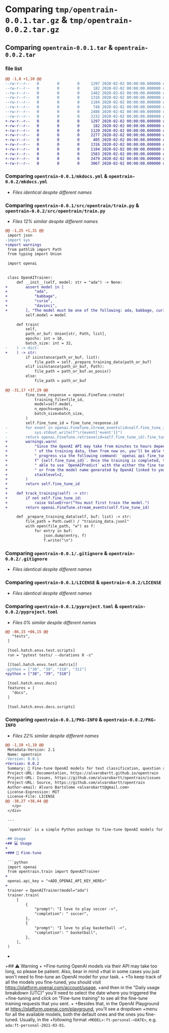 # Comparing `tmp/opentrain-0.0.1.tar.gz` & `tmp/opentrain-0.0.2.tar.gz`

## Comparing `opentrain-0.0.1.tar` & `opentrain-0.0.2.tar`

### file list

```diff
@@ -1,8 +1,10 @@
--rw-r--r--   0        0        0     1297 2020-02-02 00:00:00.000000 opentrain-0.0.1/mkdocs.yml
--rw-r--r--   0        0        0      182 2020-02-02 00:00:00.000000 opentrain-0.0.1/src/opentrain/__init__.py
--rw-r--r--   0        0        0     1482 2020-02-02 00:00:00.000000 opentrain-0.0.1/src/opentrain/train.py
--rw-r--r--   0        0        0     1316 2020-02-02 00:00:00.000000 opentrain-0.0.1/.gitignore
--rw-r--r--   0        0        0     1104 2020-02-02 00:00:00.000000 opentrain-0.0.1/LICENSE
--rw-r--r--   0        0        0      748 2020-02-02 00:00:00.000000 opentrain-0.0.1/README.md
--rw-r--r--   0        0        0     2486 2020-02-02 00:00:00.000000 opentrain-0.0.1/pyproject.toml
--rw-r--r--   0        0        0     2232 2020-02-02 00:00:00.000000 opentrain-0.0.1/PKG-INFO
+-rw-r--r--   0        0        0     1297 2020-02-02 00:00:00.000000 opentrain-0.0.2/mkdocs.yml
+-rw-r--r--   0        0        0      182 2020-02-02 00:00:00.000000 opentrain-0.0.2/src/opentrain/__init__.py
+-rw-r--r--   0        0        0     1120 2020-02-02 00:00:00.000000 opentrain-0.0.2/src/opentrain/predict.py
+-rw-r--r--   0        0        0     2277 2020-02-02 00:00:00.000000 opentrain-0.0.2/src/opentrain/train.py
+-rw-r--r--   0        0        0      405 2020-02-02 00:00:00.000000 opentrain-0.0.2/src/opentrain/utils.py
+-rw-r--r--   0        0        0     1316 2020-02-02 00:00:00.000000 opentrain-0.0.2/.gitignore
+-rw-r--r--   0        0        0     1104 2020-02-02 00:00:00.000000 opentrain-0.0.2/LICENSE
+-rw-r--r--   0        0        0     1583 2020-02-02 00:00:00.000000 opentrain-0.0.2/README.md
+-rw-r--r--   0        0        0     2479 2020-02-02 00:00:00.000000 opentrain-0.0.2/pyproject.toml
+-rw-r--r--   0        0        0     3067 2020-02-02 00:00:00.000000 opentrain-0.0.2/PKG-INFO
```

### Comparing `opentrain-0.0.1/mkdocs.yml` & `opentrain-0.0.2/mkdocs.yml`

 * *Files identical despite different names*

### Comparing `opentrain-0.0.1/src/opentrain/train.py` & `opentrain-0.0.2/src/opentrain/train.py`

 * *Files 12% similar despite different names*

```diff
@@ -1,25 +1,31 @@
 import json
-import sys
+import warnings
 from pathlib import Path
 from typing import Union
 
 import openai
 
 
 class OpenAITrainer:
     def __init__(self, model: str = "ada") -> None:
+        assert model in [
+            "ada",
+            "babbage",
+            "curie",
+            "davinci",
+        ], "The model must be one of the following: ada, babbage, curie, davinci."
         self.model = model
 
     def train(
         self,
         path_or_buf: Union[str, Path, list],
         epochs: int = 10,
         batch_size: int = 32,
-    ) -> dict:
+    ) -> str:
         if isinstance(path_or_buf, list):
             file_path = self._prepare_training_data(path_or_buf)
         elif isinstance(path_or_buf, Path):
             file_path = path_or_buf.as_posix()
         else:
             file_path = path_or_buf
 
@@ -31,17 +37,29 @@
         fine_tune_response = openai.FineTune.create(
             training_file=file_id,
             model=self.model,
             n_epochs=epochs,
             batch_size=batch_size,
         )
         self.fine_tune_id = fine_tune_response.id
-        for event in openai.FineTune.stream_events(id=self.fine_tune_id):
-            sys.stdout.write(f"\r{event['event']}")
-        return openai.FineTune.retrieve(id=self.fine_tune_id).fine_tuned_model
+        warnings.warn(
+            "Since the OpenAI API may take from minutes to hours depending on the size"
+            " of the training data, then from now on, you'll be able to check its"
+            " progress via the following command: `openai api fine_tunes.follow -i"
+            f" {self.fine_tune_id}`. Once the training is completed, then you'll be"
+            " able to use `OpenAIPredict` with the either the fine tune id returned,"
+            " or from the model name generated by OpenAI linked to your account.",
+            stacklevel=2,
+        )
+        return self.fine_tune_id
+
+    def track_training(self) -> str:
+        if not self.fine_tune_id:
+            raise ValueError("You must first train the model.")
+        return openai.FineTune.stream_events(self.fine_tune_id)
 
     def _prepare_training_data(self, buf: list) -> str:
         file_path = Path.cwd() / "training_data.jsonl"
         with open(file_path, "w") as f:
             for entry in buf:
                 json.dump(entry, f)
                 f.write("\n")
```

### Comparing `opentrain-0.0.1/.gitignore` & `opentrain-0.0.2/.gitignore`

 * *Files identical despite different names*

### Comparing `opentrain-0.0.1/LICENSE` & `opentrain-0.0.2/LICENSE`

 * *Files identical despite different names*

### Comparing `opentrain-0.0.1/pyproject.toml` & `opentrain-0.0.2/pyproject.toml`

 * *Files 0% similar despite different names*

```diff
@@ -86,15 +86,15 @@
   "tests",
 ]
 
 [tool.hatch.envs.test.scripts]
 run = "pytest tests/ --durations 0 -s"
 
 [[tool.hatch.envs.test.matrix]]
-python = ["38", "39", "310", "311"]
+python = ["38", "39", "310"]
 
 [tool.hatch.envs.docs]
 features = [
   "docs",
 ]
 
 [tool.hatch.envs.docs.scripts]
```

### Comparing `opentrain-0.0.1/PKG-INFO` & `opentrain-0.0.2/PKG-INFO`

 * *Files 22% similar despite different names*

```diff
@@ -1,10 +1,10 @@
 Metadata-Version: 2.1
 Name: opentrain
-Version: 0.0.1
+Version: 0.0.2
 Summary: 🚂 Fine-tune OpenAI models for text classification, question answering, and more
 Project-URL: Documentation, https://alvarobartt.github.io/opentrain
 Project-URL: Issues, https://github.com/alvarobartt/opentrain/issues
 Project-URL: Source, https://github.com/alvarobartt/opentrain
 Author-email: Alvaro Bartolome <alvarobartt@gmail.com>
 License-Expression: MIT
 License-File: LICENSE
@@ -38,27 +38,44 @@
   </p>
 </div>
 
 ---
 
 `opentrain` is a simple Python package to fine-tune OpenAI models for task-specific purposes such as text classification, token classification, or question answering.
 
-## Usage
+## 💻 Usage
+
+### 🦾 Fine-tune
 
 ```python
 import openai
 from opentrain.train import OpenAITrainer
+
 openai.api_key = "<ADD_OPENAI_API_KEY_HERE>"
+
 trainer = OpenAITrainer(model="ada")
 trainer.train(
     [
         {
             "prompt": "I love to play soccer ->",
             "completion": " soccer",
         },
         {
             "prompt": "I love to play basketball ->",
             "completion": " basketball",
         },
     ],
 )
 ```
+
+## ⚠️ Warning
+
+Fine-tuning OpenAI models via their API may take too long, so please be patient. Also, bear in mind
+that in some cases you just won't need to fine-tune an OpenAI model for your task.
+
+To keep track of all the models you fine-tuned, you should visit https://platform.openai.com/account/usage, 
+and then in the "Daily usage breakdown (UTC)" you'll need to select the date where you triggered the
+fine-tuning and click on "Fine-tune training" to see all the fine-tune training requests that you sent.
+
+Besides that, in the OpenAI Playground at https://platform.openai.com/playground, you'll see a dropdown
+menu for all the available models, both the default ones and the ones you fine-tuned. Usually, in the 
+following format `<MODEL>:ft-personal-<DATE>`, e.g. `ada:ft-personal-2021-03-01`.
```

